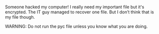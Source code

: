 Someone hacked my computer! I really need my important file but it's encrypted. The IT guy managed to recover one file. But I don’t think that is my file though.

WARNING: Do not run the pyc file unless you know what you are doing.

